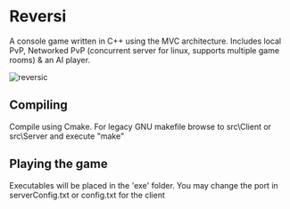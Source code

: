 # Reversi
A console game written in C++ using the MVC architecture.
Includes local PvP, Networked PvP (concurrent server for linux, supports multiple game rooms) & an AI player.

![reversic](https://user-images.githubusercontent.com/16934179/44311219-f18d2000-a3eb-11e8-83dc-11af075fc831.JPG)

## Compiling
Compile using Cmake. For legacy GNU makefile browse to src\Client or src\Server and execute "make"

## Playing the game
Executables will be placed in the 'exe' folder.
You may change the port in serverConfig.txt or config.txt for the client
